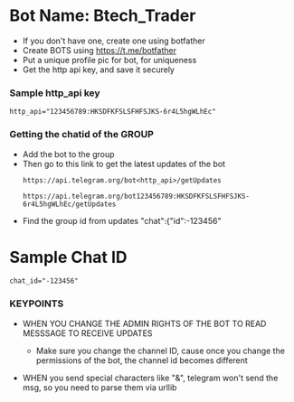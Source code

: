 # Bot Name: Btech_Trader
- If you don't have one, create one using botfather
- Create BOTS using https://t.me/botfather
- Put a unique profile pic for bot, for uniqueness
- Get the http api key, and save it securely

### Sample http_api key
```console
http_api="123456789:HKSDFKFSLSFHFSJKS-6r4L5hgWLhEc"
```

### Getting the chatid of the GROUP
- Add the bot to the group
- Then go to this link to get the latest updates of the bot
  ```console
  https://api.telegram.org/bot<http_api>/getUpdates
  ```
  ```console
  https://api.telegram.org/bot123456789:HKSDFKFSLSFHFSJKS-6r4L5hgWLhEc/getUpdates
  ```
- Find the group id from updates "chat":{"id":-123456"

# Sample Chat ID
```console
chat_id="-123456"
```

### KEYPOINTS
- WHEN YOU CHANGE THE ADMIN RIGHTS OF THE BOT TO READ MESSSAGE TO RECEIVE UPDATES
  - Make sure you change the channel ID, cause once you change the permissions of the bot, the channel id becomes different

- WHEN you send special characters like "&", telegram won't send the msg, so you need to parse them via urllib
